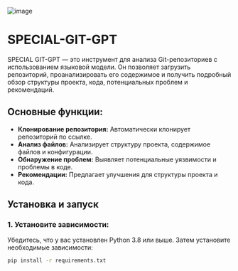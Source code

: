 ![image](https://github.com/user-attachments/assets/2ed9d0e2-fe58-4897-b92a-4ba3790f9223)
# SPECIAL-GIT-GPT

SPECIAL GIT-GPT — это инструмент для анализа Git-репозиториев с использованием языковой модели. Он позволяет загрузить репозиторий, проанализировать его содержимое и получить подробный обзор структуры проекта, кода, потенциальных проблем и рекомендаций.

## Основные функции:
- **Клонирование репозитория:** Автоматически клонирует репозиторий по ссылке.
- **Анализ файлов:** Анализирует структуру проекта, содержимое файлов и конфигурации.
- **Обнаружение проблем:** Выявляет потенциальные уязвимости и проблемы в коде.
- **Рекомендации:** Предлагает улучшения для структуры проекта и кода.

## Установка и запуск

### 1. Установите зависимости:
Убедитесь, что у вас установлен Python 3.8 или выше. Затем установите необходимые зависимости:

```bash
pip install -r requirements.txt
